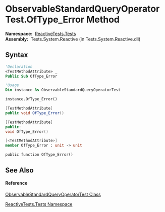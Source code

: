 # ObservableStandardQueryOperatorTest.OfType\_Error Method

**Namespace:**  [ReactiveTests.Tests](ReactiveTests.Tests\ReactiveTests.Tests.md)  
**Assembly:**  Tests.System.Reactive (in Tests.System.Reactive.dll)

## Syntax

```vb
'Declaration
<TestMethodAttribute> _
Public Sub OfType_Error
```

```vb
'Usage
Dim instance As ObservableStandardQueryOperatorTest

instance.OfType_Error()
```

```csharp
[TestMethodAttribute]
public void OfType_Error()
```

```c++
[TestMethodAttribute]
public:
void OfType_Error()
```

```fsharp
[<TestMethodAttribute>]
member OfType_Error : unit -> unit 
```

```jscript
public function OfType_Error()
```

## See Also

#### Reference

[ObservableStandardQueryOperatorTest Class](ObservableStandardQueryOperatorTest\ObservableStandardQueryOperatorTest.md)

[ReactiveTests.Tests Namespace](ReactiveTests.Tests\ReactiveTests.Tests.md)




